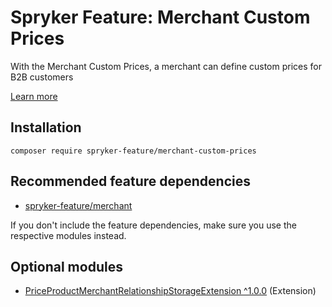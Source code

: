 # Spryker Feature: Merchant Custom Prices

With the Merchant Custom Prices, a merchant can define custom prices for B2B customers

[Learn more](https://docs.spryker.com/docs/pbc/all/price-management/202307.0/base-shop/merchant-custom-prices-feature-overview.html)

## Installation

```
composer require spryker-feature/merchant-custom-prices
```

## Recommended feature dependencies
- [spryker-feature/merchant](https://github.com/spryker-feature/merchant)

If you don't include the feature dependencies, make sure you use the respective modules instead.

## Optional modules
- [PriceProductMerchantRelationshipStorageExtension ^1.0.0](https://github.com/spryker/price-product-merchant-relationship-storage-extension) (Extension)
